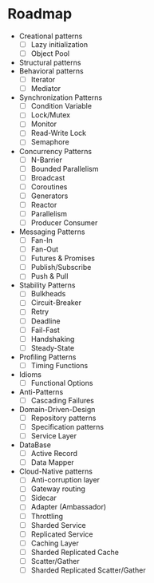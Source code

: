 # Roadmap

- Creational patterns
  - [ ] Lazy initialization
  - [ ] Object Pool
- Structural patterns
- Behavioral patterns
  - [ ] Iterator
  - [ ] Mediator
- Synchronization Patterns
  - [ ] Condition Variable
  - [ ] Lock/Mutex
  - [ ] Monitor
  - [ ] Read-Write Lock
  - [ ] Semaphore
- Concurrency Patterns
  - [ ] N-Barrier
  - [ ] Bounded Parallelism
  - [ ] Broadcast
  - [ ] Coroutines
  - [ ] Generators
  - [ ] Reactor
  - [ ] Parallelism
  - [ ] Producer Consumer
- Messaging Patterns
  - [ ] Fan-In
  - [ ] Fan-Out
  - [ ] Futures & Promises
  - [ ] Publish/Subscribe
  - [ ] Push & Pull
- Stability Patterns
  - [ ] Bulkheads
  - [ ] Circuit-Breaker
  - [ ] Retry
  - [ ] Deadline
  - [ ] Fail-Fast
  - [ ] Handshaking
  - [ ] Steady-State
- Profiling Patterns
  - [ ] Timing Functions
- Idioms
  - [ ] Functional Options
- Anti-Patterns
  - [ ] Cascading Failures
- Domain-Driven-Design
  - [ ] Repository patterns
  - [ ] Specification patterns
  - [ ] Service Layer
- DataBase
  - [ ] Active Record
  - [ ] Data Mapper
- Cloud-Native patterns
  - [ ] Anti-corruption layer
  - [ ] Gateway routing
  - [ ] Sidecar
  - [ ] Adapter (Ambassador)
  - [ ] Throttling
  - [ ] Sharded Service
  - [ ] Replicated Service
  - [ ] Caching Layer
  - [ ] Sharded Replicated Cache
  - [ ] Scatter/Gather
  - [ ] Sharded Replicated Scatter/Gather
